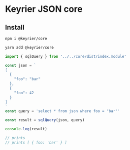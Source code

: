 # Keyrier JSON core

## Install

```sh
npm i @keyrier/core
```

```sh
yarn add @keyrier/core
```

```javascript
import { sqlQuery } from '../../core/dist/index.module'

const json = `
[
  {
    "foo": "bar"
  },
  {
    "foo": 42
  }
]
`
const query = 'select * from json where foo = "bar"'

const result = sqlQuery(json, query)

console.log(result)

// prints
// prints [ { foo: 'bar' } ]
```

